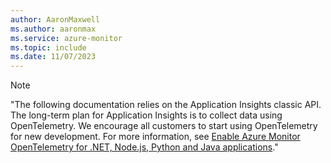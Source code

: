 ```yaml
---
author: AaronMaxwell
ms.author: aaronmax
ms.service: azure-monitor
ms.topic: include
ms.date: 11/07/2023
---
```


> [!NOTE]
> "The following documentation relies on the Application Insights classic API. The long-term plan for Application Insights is to collect data using OpenTelemetry. We encourage all customers to start using OpenTelemetry for new development. For more information, see [Enable Azure Monitor OpenTelemetry for .NET, Node.js, Python and Java applications](../app/opentelemetry-enable.md#enable-azure-monitor-opentelemetry-for-net-nodejs-python-and-java-applications)."
